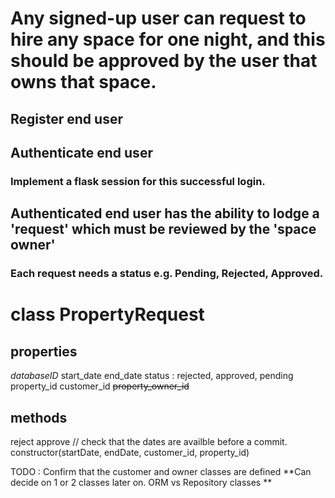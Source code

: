 # Any signed-up user can request to hire any space for one night, and this should be approved by the user that owns that space.
## Register end user
## Authenticate end user
### Implement a flask session for this successful login.
## Authenticated end user has the ability to lodge a 'request' which must be reviewed by the 'space owner'
### Each request needs a status e.g. Pending, Rejected, Approved.

# class PropertyRequest
## properties
*databaseID*
start_date
end_date
status : rejected, approved, pending
property_id
customer_id
~~property_owner_id~~

## methods
reject
approve // check that the dates are availble before a commit.
constructor(startDate, endDate, customer_id, property_id)


TODO : Confirm that the customer and owner classes are defined **Can decide on 1 or 2 classes later on. ORM vs Repository classes **
